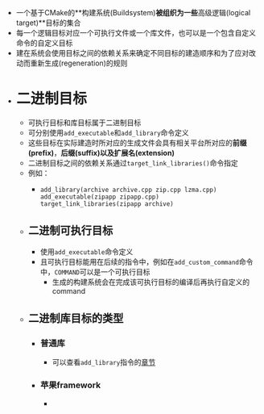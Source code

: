 - 一个基于CMake的**构建系统(Buildsystem)**被组织为一些**高级逻辑(logical target)**目标的集合
- 每一个逻辑目标对应一个可执行文件或一个库文件，也可以是一个包含自定义命令的自定义目标
- 建在系统会使用目标之间的依赖关系来确定不同目标的建造顺序和为了应对改动而重新生成(regeneration)的规则
- # 二进制目标
	- 可执行目标和库目标属于二进制目标
	- 可分别使用``add_executable``和``add_library``命令定义
	- 这些目标在实际建造时所对应的生成文件会具有相关平台所对应的**前缀(prefix)**，**后缀(suffix)**以及**扩展名(extension)**
	- 二进制目标之间的依赖关系通过``target_link_libraries()``命令指定
	- 例如：
		- ```
		  add_library(archive archive.cpp zip.cpp lzma.cpp)
		  add_executable(zipapp zipapp.cpp)
		  target_link_libraries(zipapp archive)
		  ```
	- ## 二进制可执行目标
		- 使用``add_executable``命令定义
		- 且可执行目标能用在后续的指令中，例如在``add_custom_command``命令中，``COMMAND``可以是一个可执行目标
			- 生成的构建系统会在完成该可执行目标的编译后再执行自定义的command
	- ## 二进制库目标的类型
		- ### 普通库
			- 可以查看``add_library``指令的[章节](logseq://graph/Logseq?block-id=63fb1780-70ba-4128-9ff4-9ca146352792)
		- ### 苹果framework
			-